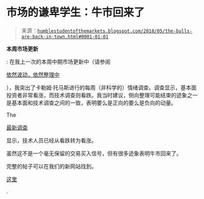 <!--yml

分类: 未分类

日期: 2024-05-18 02:41:49

-->

# 市场的谦卑学生：牛市回来了

> 来源：[`humblestudentofthemarkets.blogspot.com/2018/05/the-bulls-are-back-in-town.html#0001-01-01`](https://humblestudentofthemarkets.blogspot.com/2018/05/the-bulls-are-back-in-town.html#0001-01-01)

**本周市场更新**

: 在我上一次的本周中期市场更新中（请参阅

[依然波动，依然整理中](https://humblestudentofthemarkets.com/2018/05/02/still-choppy-still-consolidating/)

），我突出了卡勒姆·托马斯进行的每周（非科学的）情绪调查。调查显示，基本面投资者非常看涨，而技术调查则看跌。我当时建议，侧向整理可能结束的迹象之一是基本面和技术调查之间的一致，表明要么是正向的要么是负向的动量。

The

[最新调查](https://www.topdowncharts.com/single-post/2018/05/07/Sentiment-Snapshot-What-About-Reflation)

显示，技术人员已经从看跌转为看涨。

虽然这不是一个毫无保留的交易买入信号，但有很多迹象表明牛市回来了。

完整的帖子可以在我们的新网站找到。

[这里](https://humblestudentofthemarkets.com/2018/05/09/the-bulls-are-back-in-town/)

.
